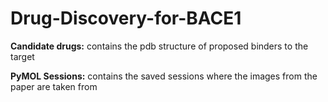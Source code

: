 # Drug-Discovery-for-BACE1

**Candidate drugs:** contains the pdb structure of proposed binders to the target 

**PyMOL Sessions:** contains the saved sessions where the images from the paper are taken from 
